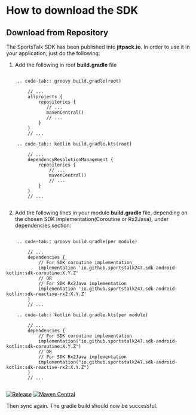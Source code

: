 # How to download the SDK

## Download from Repository

The SportsTalk SDK has been published into **jitpack.io**.
In order to use it in your application, just do the following:

1. Add the following in root  **build.gradle** file

``` tabs::

    .. code-tab:: groovy build.gradle(root)
        
        // ...
        allprojects {
            repositories {
               // ...
               mavenCentral()
               // ...
            }
        }
        // ...

    .. code-tab:: kotlin build.gradle.kts(root)
        
        // ...    
        dependencyResolutionManagement {
            repositories {
                // ...
                mavenCentral()
                // ...
            }
        }
        // ...
        
```

2. Add the following lines in your module **build.gradle** file, depending on the chosen SDK implementation(Coroutine or Rx2Java), under dependencies section:

``` tabs::

    .. code-tab:: groovy build.gradle(per module)
        
        // ...
        dependencies {
            // For SDK coroutine implementation
            implementation 'io.github.sportstalk247.sdk-android-kotlin:sdk-coroutine:X.Y.Z'
            // OR
            // For SDK Rx2Java implementation
            implementation 'io.github.sportstalk247.sdk-android-kotlin:sdk-reactive-rx2:X.Y.Z'
        }
        // ...

    .. code-tab:: kotlin build.gradle.kts(per module)
        
        // ...
        dependencies {
            // For SDK coroutine implementation
            implementation("io.github.sportstalk247.sdk-android-kotlin:sdk-coroutine:X.Y.Z")
            // OR
            // For SDK Rx2Java implementation
            implementation("io.github.sportstalk247.sdk-android-kotlin:sdk-reactive-rx2:X.Y.Z")
        }
        // ...
        
```

[![Release](https://jitpack.io/v/io.github.sportstalk247/sdk-android-kotlin.svg)](https://jitpack.io/#io.github.sportstalk247/sdk-android-kotlin)
[![Maven Central](https://img.shields.io/maven-central/v/io.github.sportstalk247/sdk-android-kotlin?label=Maven%20Central)](https://search.maven.org/artifact/io.github.sportstalk247/sdk-android-kotlin)

Then sync again. The gradle build should now be successful.
